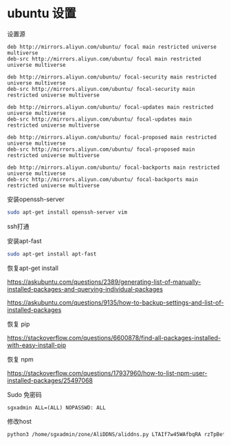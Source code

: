 # ubuntu 设置

设置源

````
deb http://mirrors.aliyun.com/ubuntu/ focal main restricted universe multiverse
deb-src http://mirrors.aliyun.com/ubuntu/ focal main restricted universe multiverse

deb http://mirrors.aliyun.com/ubuntu/ focal-security main restricted universe multiverse
deb-src http://mirrors.aliyun.com/ubuntu/ focal-security main restricted universe multiverse

deb http://mirrors.aliyun.com/ubuntu/ focal-updates main restricted universe multiverse
deb-src http://mirrors.aliyun.com/ubuntu/ focal-updates main restricted universe multiverse

deb http://mirrors.aliyun.com/ubuntu/ focal-proposed main restricted universe multiverse
deb-src http://mirrors.aliyun.com/ubuntu/ focal-proposed main restricted universe multiverse

deb http://mirrors.aliyun.com/ubuntu/ focal-backports main restricted universe multiverse
deb-src http://mirrors.aliyun.com/ubuntu/ focal-backports main restricted universe multiverse
````

安装openssh-server

````bash
sudo apt-get install openssh-server vim
````

ssh打通



安装apt-fast

````bash
sudo apt-get install apt-fast
````

恢复apt-get install

https://askubuntu.com/questions/2389/generating-list-of-manually-installed-packages-and-querying-individual-packages

https://askubuntu.com/questions/9135/how-to-backup-settings-and-list-of-installed-packages

恢复 pip

https://stackoverflow.com/questions/6600878/find-all-packages-installed-with-easy-install-pip

恢复 npm

https://stackoverflow.com/questions/17937960/how-to-list-npm-user-installed-packages/25497068

Sudo 免密码

````
sgxadmin ALL=(ALL) NOPASSWD: ALL
````

修改host



````bash
python3 /home/sgxadmin/zone/AliDDNS/aliddns.py LTAIf7w45WAfbqRA rzTpBet8w0IqH8ucGRC3OiAjGKqtVQ sgx-test cydw.xyz
````



